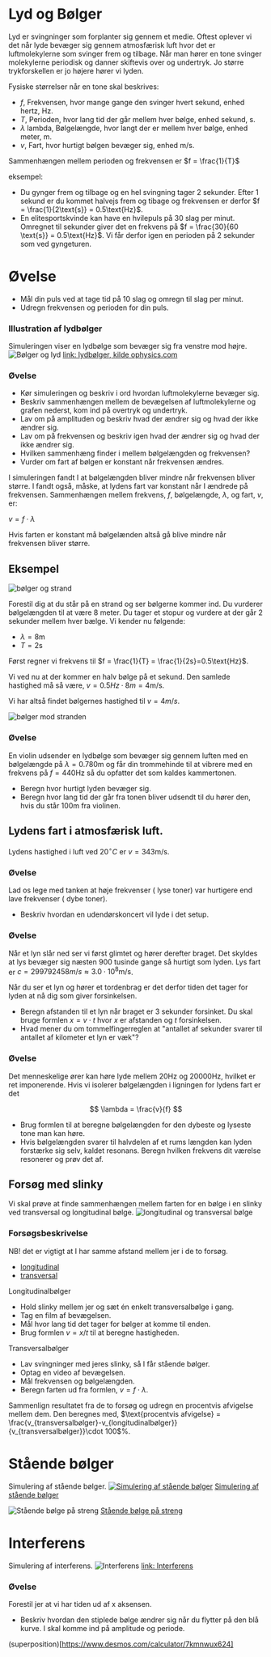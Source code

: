 # Lyd og Bølger
Lyd er svingninger som forplanter sig gennem et medie. Oftest oplever vi det når lyde bevæger sig gennem atmosfærisk luft hvor det er luftmolekylerne som svinger frem og tilbage. Når man hører en tone svinger molekylerne periodisk og danner skiftevis over og undertryk. Jo større trykforskellen er jo højere hører vi lyden.

Fysiske størrelser når en tone skal beskrives:
* $f$, Frekvensen, hvor mange gange den svinger hvert sekund, enhed hertz, Hz.
* $T$, Perioden, hvor lang tid der går mellem hver bølge, enhed sekund, s.
* $\lambda$ lambda, Bølgelængde, hvor langt der er mellem hver bølge, enhed meter, m.
* $v$, Fart, hvor hurtigt bølgen bevæger sig, enhed m/s.

Sammenhængen mellem perioden og frekvensen er
$f = \frac{1}{T}$

eksempel:
* Du gynger frem og tilbage og en hel svingning tager 2 sekunder. Efter 1 sekund er du kommet halvejs frem og tibage og frekvensen er derfor $f = \frac{1}{2\text{s}} = 0.5\text{Hz}$.
* En elitesportskvinde kan have en hvilepuls på 30 slag per minut. Omregnet til sekunder giver det en frekvens på $f = \frac{30}{60 \text{s}} = 0.5\text{Hz}$. Vi får derfor igen en perioden på 2 sekunder som ved gyngeturen.

# Øvelse
* Mål din puls ved at tage tid på 10 slag og omregn til slag per minut.
* Udregn frekvensen og perioden for din puls.

### Illustration af lydbølger
Simuleringen viser en lydbølge som bevæger sig fra venstre mod højre.
![Bølger og lyd](billeder/waveSound.png)
[link: lydbølger, kilde ophysics.com](https://www.geogebra.org/material/iframe/id/925705)
### Øvelse
* Kør simuleringen og beskriv i ord hvordan luftmolekylerne bevæger sig.
* Beskriv sammenhængen mellem de bevægelsen af luftmolekylerne og grafen nederst, kom ind på overtryk og undertryk.
* Lav om på amplituden og beskriv hvad der ændrer sig og hvad der ikke ændrer sig.
* Lav om på frekvensen og beskriv igen hvad der ændrer sig og hvad der ikke ændrer sig.
* Hvilken sammenhæng finder i mellem bølgelængden og frekvensen?
* Vurder om fart af bølgen er konstant når frekvensen ændres.

I simuleringen fandt I at bølgelængden bliver mindre når frekvensen bliver større. I fandt også, måske, at lydens fart var konstant når I ændrede på frekvensen. Sammenhængen mellem frekvens, $f$, bølgelængde, $\lambda$, og fart, $v$, er:

$v = f\cdot\lambda$

Hvis farten er konstant må bølgelænden altså gå blive mindre når frekvensen bliver større.

## Eksempel

![bølger og strand](billeder/wave.png)

Forestil dig at du står på en strand og ser bølgerne kommer ind. Du vurderer bølgelængden til at være 8 meter. Du tager et stopur og vurdere at der går 2 sekunder mellem hver bælge. Vi kender nu følgende:
* $\lambda = 8\text{m}$
* $T = 2\text{s}$

Først regner vi frekvens til $f = \frac{1}{T} = \frac{1}{2s}=0.5\text{Hz}$.

Vi ved nu at der kommer en halv bølge på et sekund. Den samlede hastighed må så være, $v = 0.5Hz\cdot 8m = 4\text{m/s}$.

Vi har altså findet bølgernes hastighed til $v = 4m/s$.

![bølger mod stranden](billeder/strand.png)

### Øvelse
En violin udsender en lydbølge som bevæger sig gennem luften med en bølgelængde på $\lambda = 0.780\text{m}$ og får din trommehinde til at vibrere med en frekvens på $f=440\text{Hz}$ så du opfatter det som kaldes kammertonen.

* Beregn hvor hurtigt lyden bevæger sig.
* Beregn hvor lang tid der går fra tonen bliver udsendt til du hører den, hvis du står $100\text{m}$ fra violinen. 


## Lydens fart i atmosfærisk luft.
Lydens hastighed i luft ved $20^\circ C$ er $v = 343\text{m/s}$.

### Øvelse
Lad os lege med tanken at høje frekvenser ( lyse toner) var hurtigere end lave frekvenser ( dybe toner).
* Beskriv hvordan en udendørskoncert vil lyde i det setup.

### Øvelse
Når et lyn slår ned ser vi først glimtet og hører derefter braget. Det skyldes at lys bevæger sig næsten $900$ tusinde gange så hurtigt som lyden. Lys fart er $c = 299792458 m/s \approx 3.0\cdot 10^8 \text{m/s}$.

Når du ser et lyn og hører et tordenbrag er det derfor tiden det tager for lyden at nå dig som giver forsinkelsen.
* Beregn afstanden til et lyn når braget er $3$ sekunder forsinket. Du skal bruge formlen $x = v\cdot t$ hvor $x$ er afstanden og $t$ forsinkelsen.
* Hvad mener du om tommelfingerreglen at "antallet af sekunder svarer til antallet af kilometer et lyn er væk"?



### Øvelse
Det menneskelige ører kan høre lyde mellem 20Hz og 20000Hz, hvilket er ret imponerende. Hvis vi isolerer bølgelængden i ligningen for lydens fart er det

$$
\lambda = \frac{v}{f}
$$

* Brug formlen til at beregne bølgelængden for den dybeste og lyseste tone man kan høre.
* Hvis bølgelængden svarer til halvdelen af et rums længden kan lyden forstærke sig selv, kaldet resonans. Beregn hvilken frekvens dit værelse resonerer og prøv det af.

## Forsøg med slinky
Vi skal prøve at finde sammenhængen mellem farten for en bølge i en slinky ved transversal og longitudinal bølge.
![longitudinal og transversal bølge](billeder/longTransWave.jpg)

### Forsøgsbeskrivelse
NB! det er vigtigt at I har samme afstand mellem jer i de to forsøg.
* [longitudinal](https://youtu.be/0I9zmd3ZAag)
* [transversal](https://youtu.be/Ra4_vPdYW7k)

Longitudinalbølger
* Hold slinky mellem jer og sæt én enkelt transversalbølge i gang.
* Tag en film af bevægelsen.
* Mål hvor lang tid det tager for bølger at komme til enden.
* Brug formlen $v = x/t$ til at beregne hastigheden.

Transversalbølger
* Lav svingninger med jeres slinky, så I får stående bølger.
* Optag en video af bevægelsen.
* Mål frekvensen og bølgelængden.
* Beregn farten ud fra formlen, $v = f\cdot\lambda$.

Sammenlign resultatet fra de to forsøg og udregn en procentvis afvigelse mellem dem. Den beregnes med,
$\text{procentvis afvigelse} = \frac{v_{transversalbølger}-v_{longitudinalbølger}}{v_{transversalbølger}}\cdot 100$%.


# Stående bølger
Simulering af stående bølger.
[![Simulering af stående bølger](billeder/fundamental.png)](http://ophysics.com/waves6.html)
[Simulering af stående bølger](http://ophysics.com/waves6.html)

![Stående bølge på streng](billeder/waveString.png)
[Stående bølge på streng](http://ophysics.com/waves9.html)

# Interferens
Simulering af interferens.
![Interferens](billeder/interferens_1.png)
[link: Interferens](https://www.desmos.com/calculator/av4cypshx9)

### Øvelse
Forestil jer at vi har tiden ud af x aksensen.
* Beskriv hvordan den stiplede bølge ændrer sig når du flytter på den blå kurve. I skal komme ind på amplitude og periode.


(superposition)[https://www.desmos.com/calculator/7kmnwux624]
